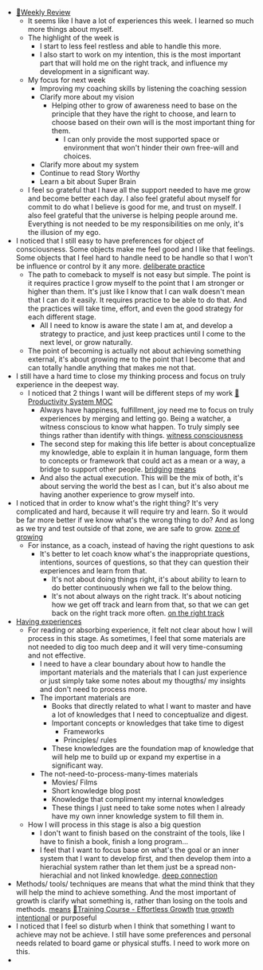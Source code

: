 - [📝Weekly Review](<📝Weekly Review.md>)
    - It seems like I have a lot of experiences this week. I learned so much more things about myself.
    - The highlight of the week is 
        - I start to less feel restless and able to handle this more. 
        - I also start to work on my intention, this is the most important part that will hold me on the right track, and influence my development in a significant way.
    - My focus for next week
        - Improving my coaching skills by listening the coaching session
        - Clarify more about my vision
            - Helping other to grow of awareness need to base on the principle that they have the right to choose, and learn to choose based on their own will is the most important thing for them.
                - I can only provide the most supported space or environment that won't hinder their own free-will and choices.
        - Clarify more about my system
        - Continue to read Story Worthy
        - Learn a bit about Super Brain
    - I feel so grateful that I have all the support needed to have me grow and become better each day. I also feel grateful about myself for commit to do what I believe is good for me, and trust on myself. I also feel grateful that the universe is helping people around me. Everything is not needed to be my responsibilities on me only, it's the illusion of my ego.
- I noticed that I still easy to have preferences for object of consciousness. Some objects make me feel good and I like that feelings. Some objects that I feel hard to handle need to be handle so that I won't be influence or control by it any more. [deliberate practice](<deliberate practice.md>)
    - The path to comeback to myself is not easy but simple. The point is it requires practice I grow myself to the point that I am stronger or higher than them. It's just like I know that I can walk doesn't mean that I can do it easily. It requires practice to be able to do that. And the practices will take time, effort, and even the good strategy for each different stage. 
        - All I need to know is aware the state I am at, and develop a strategy to practice, and just keep practices until I come to the next level, or grow naturally.
    - The point of becoming is actually not about achieving something external, it's about growing me to the point that I become that and can totally handle anything that makes me not that.
- I still have a hard time to close my thinking process and focus on truly experience in the deepest way.
    - I noticed that 2 things I want will be different steps of my work [🧭Productivity System MOC](<🧭Productivity System MOC.md>)
        - Always have happiness, fulfillment, joy need me to focus on truly experiences by merging and letting go. Being a watcher, a witness conscious to know what happen. To truly simply see things rather than identify with things. [witness consciousness](<witness consciousness.md>)
        - The second step for making this life better is about conceptualize my knowledge, able to explain it in human language, form them to concepts or framework that could act as a mean or a way, a bridge to support other people. [bridging](<bridging.md>) [means](<means.md>)
        - And also the actual execution. This will be the mix of both, it's about serving the world the best as I can, but it's also about me having another experience to grow myself into.
- I noticed that in order to know what's the right thing? It's very complicated and hard, because it will require try and learn. So it would be far more better if we know what's the wrong thing to do? And as long as we try and test outside of that zone, we are safe to grow. [zone of growing](<zone of growing.md>)
    - For instance, as a coach, instead of having the right questions to ask
        - It's better to let coach know what's the inappropriate questions, intentions, sources of questions, so that they can question their experiences and learn from that. 
            - It's not about doing things right, it's about ability to learn to do better continuously when we fall to the below thing.
            - It's not about always on the right track. It's about noticing how we get off track and learn from that, so that we can get back on the right track more often. [on the right track](<on the right track.md>)
- [Having experiences](<Having experiences.md>) 
    - For reading or absorbing experience, it felt not clear about how I will process in this stage. As sometimes, I feel that some materials are not needed to dig too much deep and it will very time-consuming and not effective.
        - I need to have a clear boundary about how to handle the important materials and the materials that I can just experience or just simply take some notes about my thougths/ my insights and don't need to process more.
        - The important materials are 
            - Books that directly related to what I want to master and have a lot of knowledges that I need to conceptualize and digest.
            -  Important concepts or knowledges that take time to digest
                - Frameworks
                - Principles/ rules
            - These knowledges are the foundation map of knowledge that will help me to build up or expand my expertise in a significant way.
        - The not-need-to-process-many-times materials
            - Movies/ Films
            - Short knowledge blog post
            - Knowledge that compliment my internal knowledges
            - These things I just need to take some notes when I already have my own inner knowledge system to fill them in.
    - How I will process in this stage is also a big question
        - I don't want to finish based on the constraint of the tools, like I have to finish a book, finish a long program...
        - I feel that I want to focus base on what's the goal or an inner system that I want to develop first, and then develop them into a hierachial system rather than let them just be a spread non-hierachial and not linked knowledge. [deep connection](<deep connection.md>)
- Methods/ tools/ techniques are means that what the mind think that they will help the mind to achieve something. And the most important of growth is clarify what something is, rather than losing on the tools and methods. [means](<means.md>) [🌱Training Course - Effortless Growth](<🌱Training Course - Effortless Growth.md>) [true growth](<true growth.md>) [intentional](<intentional.md>) or purposeful
- I noticed that I feel so disturb when I think that something I want to achieve may not be achieve. I still have some preferences and personal needs related to board game or physical stuffs. I need to work more on this.
- 
